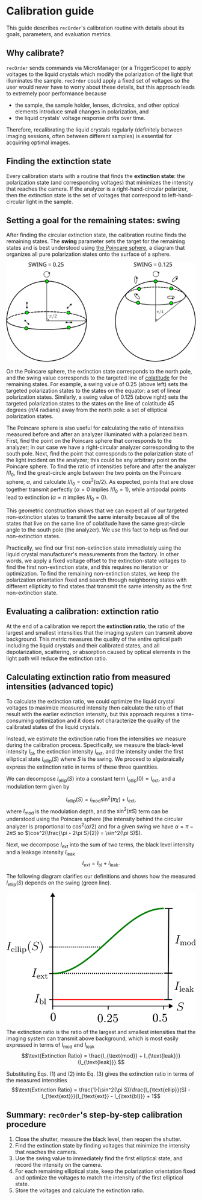 # Calibration guide
This guide describes `recOrder`'s calibration routine with details about its goals, parameters, and evaluation metrics. 

## Why calibrate?

`recOrder` sends commands via MicroManager (or a TriggerScope) to apply voltages to the liquid crystals which modify the polarization of the light that illuminates the sample. `recOrder` could apply a fixed set of voltages so the user would never have to worry about these details, but this approach leads to extremely poor performance because

- the sample, the sample holder, lenses, dichroics, and other optical elements introduce small changes in polarization, and 
- the liquid crystals' voltage response drifts over time.

Therefore, recalibrating the liquid crystals regularly (definitely between imaging sessions, often between different samples) is essential for acquiring optimal images. 

## Finding the extinction state

Every calibration starts with a routine that finds the **extinction state**: the polarization state (and corresponding voltages) that minimizes the intensity that reaches the camera. If the analyzer is a right-hand-circular polarizer, then the extinction state is the set of voltages that correspond to left-hand-circular light in the sample. 

## Setting a goal for the remaining states: swing 

After finding the circular extinction state, the calibration routine finds the remaining states. The **swing** parameter sets the target for the remaining states and is best understood using [the Poincare sphere](https://en.wikipedia.org/wiki/Unpolarized_light#Poincar%C3%A9_sphere), a diagram that organizes all pure polarization states onto the surface of a sphere.

![](./images/poincare_swing.svg)

On the Poincare sphere, the extinction state corresponds to the north pole, and the swing value corresponds to the targeted line of [colatitude](https://en.m.wikipedia.org/wiki/File:Spherical_Coordinates_%28Colatitude,_Longitude%29.svg) for the remaining states. For example, a swing value of 0.25 (above left) sets the targeted polarization states to the states on the equator: a set of linear polarization states. Similarly, a swing value of 0.125 (above right) sets the targeted polarization states to the states on the line of colatitude 45 degrees ($\pi$/4 radians) away from the north pole: a set of elliptical polarization states. 

The Poincare sphere is also useful for calculating the ratio of intensities measured before and after an analyzer illuminated with a polarized beam. First, find the point on the Poincare sphere that corresponds to the analyzer; in our case we have a right-circular analyzer corresponding to the south pole. Next, find the point that corresponds to the polarization state of the light incident on the analyzer; this could be any arbitrary point on the Poincare sphere. To find the ratio of intensities before and after the analyzer $I/I_0$, find the great-circle angle between the two points on the Poincare sphere, $\alpha$, and calculate $I/I_0 = \cos^2(\alpha/2)$. As expected, points that are close together transmit perfectly ($\alpha = 0$ implies $I/I_0 = 1$), while antipodal points lead to extinction ($\alpha = \pi$ implies $I/I_0 = 0$). 

This geometric construction shows that we can expect all of our targeted non-extinction states to transmit the same intensity because all of the states that live on the same line of colatitude have the same great-circle angle to the south pole (the analyzer). We use this fact to help us find our non-extinction states. 

Practically, we find our first non-extinction state immediately using the liquid crystal manufacturer's measurements from the factory. In other words, we apply a fixed voltage offset to the extinction-state voltages to find the first non-extinction state, and this requires no iteration or optimization. To find the remaining non-extinction states, we keep the polarization orientation fixed and search through neighboring states with different ellipticity to find states that transmit the same intensity as the first non-extinction state. 

## Evaluating a calibration: extinction ratio

At the end of a calibration we report the **extinction ratio**, the ratio of the largest and smallest intensities that the imaging system can transmit above background. This metric measures the quality of the entire optical path including the liquid crystals and their calibrated states, and all depolarization, scattering, or absorption caused by optical elements in the light path will reduce the extinction ratio. 

## Calculating extinction ratio from measured intensities (advanced topic)

To calculate the extinction ratio, we could optimize the liquid crystal voltages to maximize measured intensity then calculate the ratio of that result with the earlier extinction intensity, but this approach requires a time-consuming optimization and it does not characterize the quality of the calibrated states of the liquid crystals. 

Instead, we estimate the extinction ratio from the intensities we measure during the calibration process. Specifically, we measure the black-level intensity $I_{\text{bl}}$, the extinction intensity $I_{\text{ext}}$, and the intensity under the first elliptical state $I_{\text{ellip}}(S)$ where $S$ is the swing. We proceed to algebraically express the extinction ratio in terms of these three quantities.   

We can decompose $I_{\text{ellip}}(S)$ into a constant term $I_{\text{ellip}}(0) = I_{\text{ext}}$, and a modulation term given by 

$$\begin{equation}I_{\text{ellip}}(S) = I_{\text{mod}}\sin^2(\pi\chi) + I_{\text{ext}},\end{equation}$$
where $I_{\text{mod}}$ is the modulation depth, and the $\sin^2(\pi S)$ term can be understood using the Poincare sphere (the intensity behind the circular analyzer is proportional to $\cos^2(\alpha/2)$ and for a given swing we have $\alpha = \pi - 2\pi S$ so $\cos^2(\frac{\pi - 2\pi S}{2}) = \sin^2(\pi S)$).

Next, we decompose $I_{\text{ext}}$ into the sum of two terms, the black level intensity and a leakage intensity $I_{\text{leak}}$
$$I_{\text{ext}} = I_{\text{bl}} + I_{\text{leak}}.$$

The following diagram clarifies our definitions and shows how the measured $I_{\text{ellip}}(S)$ depends on the swing (green line).

![](./images/modulation.png)

The extinction ratio is the ratio of the largest and smallest intensities that the imaging system can transmit above background, which is most easily expressed in terms of $I_{\text{mod}}$ and $I_{\text{leak}}$
$$\text{Extinction Ratio} = \frac{I_{\text{mod}} + I_{\text{leak}}}{I_{\text{leak}}}.$$

Substituting Eqs. (1) and (2) into Eq. (3) gives the extinction ratio in terms of the measured intensities
$$\text{Extinction Ratio} = \frac{1}{\sin^2(\pi S)}\frac{I_{\text{ellip}}(S) - I_{\text{ext}}}{I_{\text{ext}} - I_{\text{bl}}} + 1$$

## Summary: `recOrder`'s step-by-step calibration procedure
1. Close the shutter, measure the black level, then reopen the shutter. 
2. Find the extinction state by finding voltages that minimize the intensity that reaches the camera. 
3. Use the swing value to immediately find the first elliptical state, and record the intensity on the camera. 
4. For each remaining elliptical state, keep the polarization orientation fixed and optimize the voltages to match the intensity of the first elliptical state. 
5. Store the voltages and calculate the extinction ratio. 